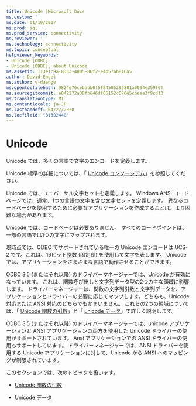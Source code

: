 ```yaml
---
title: Unicode |Microsoft Docs
ms.custom: ''
ms.date: 01/19/2017
ms.prod: sql
ms.prod_service: connectivity
ms.reviewer: ''
ms.technology: connectivity
ms.topic: conceptual
helpviewer_keywords:
- Unicode [ODBC]
- Unicode [ODBC], about Unicode
ms.assetid: 113e1c9a-8333-4805-86f2-e4b57ab816a5
author: David-Engel
ms.author: v-daenge
ms.openlocfilehash: 9824e76cebabb6f5f84505292801a0094e359f0f
ms.sourcegitcommit: e042272a38fb646df05152c676e5cbeae3f9cd13
ms.translationtype: MT
ms.contentlocale: ja-JP
ms.lasthandoff: 04/27/2020
ms.locfileid: "81302448"
---
```

# <a name="unicode"></a>Unicode
Unicode では、多くの言語で文字のエンコードを定義します。  
  
 Unicode 標準の詳細については、「 [Unicode コンソーシアム](https://www.unicode.org)」を参照してください。  
  
 Unicode では、ユニバーサル文字セットを定義します。 Windows ANSI コードページでは、通常、1つの言語の文字を含む文字セットを定義します。 異なるコードページを使用するために必要なアプリケーションを作成することは、より困難な場合があります。  
  
 Unicode では、コードページは必要ありません。 すべてのコードポイントは、一部の言語では1つの文字にマップされます。  
  
 現時点では、ODBC でサポートされている唯一の Unicode エンコードは UCS-2 です。これは、16ビット整数 (固定長) を使用して文字を表します。 Unicode では、アプリケーションをさまざまな言語で動作させることができます。  
  
 ODBC 3.5 (またはそれ以降) のドライバーマネージャーでは、Unicode が有効になっています。 これは、関数呼び出しと文字列データ型の2つの主な領域に影響します。 ドライバーマネージャーは、関数の文字列引数と文字列データを、アプリケーションとドライバーの必要に応じてマップします。どちらも、Unicode 対応または ANSI 対応のどちらでもかまいません。 これらの2つの領域については、「 [Unicode 関数の引数](../../../odbc/reference/develop-app/unicode-function-arguments.md)」と「 [unicode データ](../../../odbc/reference/develop-app/unicode-data.md)」で詳しく説明します。  
  
 ODBC 3.5 (またはそれ以降) のドライバーマネージャーでは、unicode アプリケーションと ANSI アプリケーションの両方を使用した Unicode ドライバーの使用がサポートされています。 Ansi アプリケーションでの ANSI ドライバーの使用もサポートしています。 ドライバーマネージャーでは、ANSI ドライバーを使用する Unicode アプリケーションに対して、Unicode から ANSI へのマッピングが制限されています。  
  
 このセクションでは、次のトピックを扱います。  
  
-   [Unicode 関数の引数](../../../odbc/reference/develop-app/unicode-function-arguments.md)  
  
-   [Unicode データ](../../../odbc/reference/develop-app/unicode-data.md)
